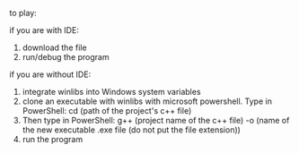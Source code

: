 to play:

if you are with IDE:
1) download the file
2) run/debug the program

if you are without IDE:
1) integrate winlibs into Windows system variables
2) clone an executable with winlibs with microsoft powershell. Type in PowerShell: cd (path of the project's c++ file)
3) Then type in PowerShell: g++ (project name of the c++ file) -o (name of the new executable .exe file (do not put the file extension))
4) run the program
